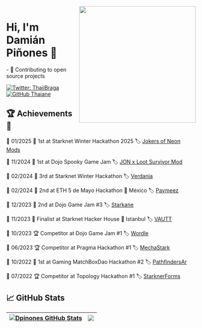 <img align='right' src="https://media3.giphy.com/media/sL00sB0pH5oVaQclLc/giphy.gif" width="310" >

<h1> Hi, I'm Damián Piñones 🤠</h1>
  
</p>- 🚀 Contributing to open source projects</p>

[![Twitter: ThaiiBraga](https://img.shields.io/twitter/follow/dpinoness?style=social)](https://twitter.com/dpinoness)
[![GitHub Thaiane](https://img.shields.io/github/followers/dpinones?label=follow&style=social)](https://github.com/dpinones)

## 🏆 Achievements 🏅

📅 01/2025 🥇 1st at Starknet Winter Hackathon 2025 🏷️ [Jokers of Neon Mods](https://github.com/caravana-studio/jokers-of-neon-mods)

📅 11/2024 🥇 1st at Dojo Spooky Game Jam 🏷️ [JON x Loot Survivor Mod](https://github.com/caravana-studio/jokers-ls-mod-contracts)

📅 02/2024 🥉 3rd at Starknet Winter Hackathon 🏷️ [Verdania](https://github.com/amegakure-studio/verdania-cairo)

📅 02/2024 🥈 2nd at ETH 5 de Mayo Hackathon 📍 México 🏷️ [Paymeez](https://github.com/dbejarano820/eth-cdm-hackathon)

📅 12/2023 🥈 2nd at Dojo Game Jam #3 🏷️ [Starkane](https://github.com/amegakure-studio/starkane)

📅 11/2023 🏅 Finalist at Starknet Hacker House 📍 Istanbul 🏷️ [VAUTT](https://github.com/Koomuna-Labs)

📅 10/2023 🏆 Competitor at Dojo Game Jam #1 🏷️ [Wordle](https://github.com/dpinones/wordle-dojo)

📅 06/2023 🏆 Competitor at Pragma Hackathon #1 🏷️ [MechaStark](https://github.com/MechaStark-RPG/mecha-stark-contract)

📅 10/2022 🥇 1st at Gaming MatchBoxDao Hackathon #2 🏷️ [PathfindersAr](https://github.com/dpinones/pathfinders-ar)

📅 07/2022 🏆 Competitor at Topology Hackathon #1 🏷️ [StarknerForms](https://github.com/nicon44/starknet-forms)

<h2> 📈 GitHub Stats </h2>

|<a href="https://github.com/anuraghazra/github-readme-stats"><img align="center" src="https://github-readme-stats.vercel.app/api?username=dpinones&include_all_commits=true&count_private=true&show_icons=true&theme=tokyonight&hide_border=true" alt="Dpinones GitHub Stats" /></a>| <a href="https://github.com/anuraghazra/github-readme-stats"> <img align="center" src="https://github-readme-stats.vercel.app/api/top-langs/?username=dpinones&layout=compact&hide=java,html,tex,vue,javascript&theme=tokyonight&langs_count=3&hide_border=true" /> </a>|
| ------------- | ------------- |
